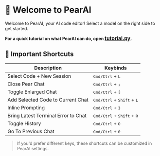 # 🍐 Welcome to PearAI

Welcome to PearAI, your AI code editor! Select a model on the right side to get started. 

**For a quick tutorial on what PearAI can do, open <span style="font-size: 1.2em;">[tutorial.py](../pearai_tutorial.py)</span>.**

## 🔑 Important Shortcuts

| Description                        | Keybinds                                    |
|------------------------------------|---------------------------------------------|
| Select Code + New Session          | <kbd>Cmd/Ctrl</kbd> + <kbd>L</kbd>          |
| Close Pear Chat                    | <kbd>Cmd/Ctrl</kbd> + <kbd>;</kbd>          |
| Toggle Enlarged Chat               | <kbd>Cmd/Ctrl</kbd> + <kbd>[</kbd>          |
| Add Selected Code to Current Chat  | <kbd>Cmd/Ctrl</kbd> + <kbd>Shift</kbd> + <kbd>L</kbd> |
| Inline Prompting                   | <kbd>Cmd/Ctrl</kbd> + <kbd>I</kbd>          |
| Bring Latest Terminal Error to Chat| <kbd>Cmd/Ctrl</kbd> + <kbd>Shift</kbd> + <kbd>R</kbd> |
| Toggle History                     | <kbd>Cmd/Ctrl</kbd> + <kbd>O</kbd>          |
| Go To Previous Chat                | <kbd>Cmd/Ctrl</kbd> + <kbd>0</kbd>          |

> If you'd prefer different keys, these shortcuts can be customized in PearAI settings.